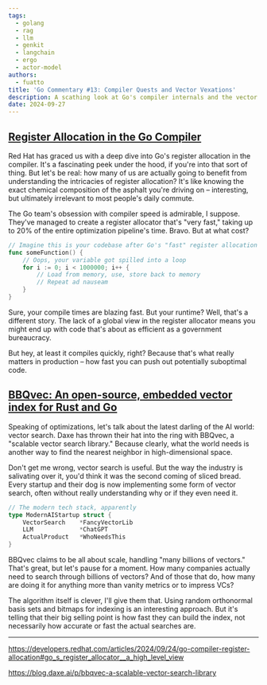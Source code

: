 ```yaml
---
tags:
  - golang
  - rag
  - llm
  - genkit
  - langchain
  - ergo
  - actor-model
authors:
  - fuatto
title: 'Go Commentary #13: Compiler Quests and Vector Vexations'
description: A scathing look at Go's compiler internals and the vector search gold rush, exposing the industry's obsession with speed over substance
date: 2024-09-27
---
```


## [Register Allocation in the Go Compiler](https://developers.redhat.com/articles/2024/09/24/go-compiler-register-allocation#go_s_register_allocator__a_high_level_view)

Red Hat has graced us with a deep dive into Go's register allocation in the compiler. It's a fascinating peek under the hood, if you're into that sort of thing. But let's be real: how many of us are actually going to benefit from understanding the intricacies of register allocation? It's like knowing the exact chemical composition of the asphalt you're driving on – interesting, but ultimately irrelevant to most people's daily commute.

The Go team's obsession with compiler speed is admirable, I suppose. They've managed to create a register allocator that's "very fast," taking up to 20% of the entire optimization pipeline's time. Bravo. But at what cost?

```go
// Imagine this is your codebase after Go's "fast" register allocation
func someFunction() {
    // Oops, your variable got spilled into a loop
    for i := 0; i < 1000000; i++ {
        // Load from memory, use, store back to memory
        // Repeat ad nauseam
    }
}
```

Sure, your compile times are blazing fast. But your runtime? Well, that's a different story. The lack of a global view in the register allocator means you might end up with code that's about as efficient as a government bureaucracy.

But hey, at least it compiles quickly, right? Because that's what really matters in production – how fast you can push out potentially suboptimal code.

## [BBQvec: An open-source, embedded vector index for Rust and Go](https://blog.daxe.ai/p/bbqvec-a-scalable-vector-search-library)

Speaking of optimizations, let's talk about the latest darling of the AI world: vector search. Daxe has thrown their hat into the ring with BBQvec, a "scalable vector search library." Because clearly, what the world needs is another way to find the nearest neighbor in high-dimensional space.

Don't get me wrong, vector search is useful. But the way the industry is salivating over it, you'd think it was the second coming of sliced bread. Every startup and their dog is now implementing some form of vector search, often without really understanding why or if they even need it.

```go
// The modern tech stack, apparently
type ModernAIStartup struct {
    VectorSearch    *FancyVectorLib
    LLM             *ChatGPT
    ActualProduct   *WhoNeedsThis
}
```

BBQvec claims to be all about scale, handling "many billions of vectors." That's great, but let's pause for a moment. How many companies actually need to search through billions of vectors? And of those that do, how many are doing it for anything more than vanity metrics or to impress VCs?

The algorithm itself is clever, I'll give them that. Using random orthonormal basis sets and bitmaps for indexing is an interesting approach. But it's telling that their big selling point is how fast they can build the index, not necessarily how accurate or fast the actual searches are.

---

https://developers.redhat.com/articles/2024/09/24/go-compiler-register-allocation#go_s_register_allocator__a_high_level_view

https://blog.daxe.ai/p/bbqvec-a-scalable-vector-search-library
